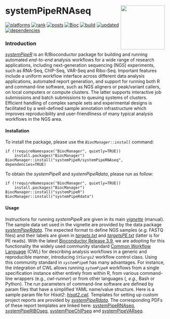 # systemPipeRNAseq <img src="https://github.com/tgirke/systemPipeR/raw/gh-pages/images/systemPipeR.png" align="right" height="139" />

<!-- badges: start -->

[![platforms](http://www.bioconductor.org/shields/availability/3.10/systemPipeR.svg)](http://www.bioconductor.org/packages/devel/bioc/html/systemPipeR.html#archives)
[![rank](http://www.bioconductor.org/shields/downloads/devel/systemPipeR.svg)](http://bioconductor.org/packages/stats/bioc/systemPipeR/)
[![posts](http://www.bioconductor.org/shields/posts/systemPipeR.svg)](https://support.bioconductor.org/t/systempiper/)
[![Bioc](http://www.bioconductor.org/shields/years-in-bioc/systemPipeR.svg)](http://www.bioconductor.org/packages/devel/bioc/html/systemPipeR.html#since)
[![build](http://www.bioconductor.org/shields/build/devel/bioc/systemPipeR.svg)](http://bioconductor.org/checkResults/devel/bioc-LATEST/systemPipeR/)
[![updated](http://www.bioconductor.org/shields/lastcommit/devel/bioc/systemPipeR.svg)](http://bioconductor.org/checkResults/devel/bioc-LATEST/systemPipeR/)
[![dependencies](http://www.bioconductor.org/shields/dependencies/devel/systemPipeR.svg)](http://www.bioconductor.org/packages/devel/bioc/html/systemPipeR.html#since)
<!-- badges: end -->

### Introduction

[_systemPipeR_](http://www.bioconductor.org/packages/devel/bioc/html/systemPipeR.html)
is an R/Bioconductor package for building and running automated *end-to-end*
analysis workflows for a wide range of research applications, including next-generation 
sequencing (NGS) experiments, such as RNA-Seq, ChIP-Seq, VAR-Seq and Ribo-Seq.
Important features include a uniform workflow interface across different data analysis 
applications, automated report generation, and support for running both R and command-line software,
such as NGS aligners or peak/variant callers, on local computers or compute
clusters. The latter supports interactive job submissions and batch submissions
to queuing systems of clusters. Efficient handling of complex sample sets and
experimental designs is facilitated by a well-defined sample annotation
infrastructure which improves reproducibility and user-friendliness of many
typical analysis workflows in the NGS area.

#### Installation 
To install the package, please use the _`BiocManager::install`_ command:
```
if (!requireNamespace("BiocManager", quietly=TRUE))
    install.packages("BiocManager")
BiocManager::install("systemPipeR/systemPipeRNAseq", dependencies=TRUE)
```
To obtain the *systemPipeR* and *systemPipeRdata*, please run as follow:
```
if (!requireNamespace("BiocManager", quietly=TRUE))
    install.packages("BiocManager")
BiocManager::install("systemPipeR")
BiocManager::install("systemPipeRdata")
```

#### Usage

Instructions for running _systemPipeR_ are given in its main
[_vignette_](http://www.bioconductor.org/packages/devel/bioc/vignettes/systemPipeR/inst/doc/systemPipeR.html) (manual).
The sample data set used in the vignette are provided by the data package [_systemPipeRdata_](http://www.bioconductor.org/packages/devel/data/experiment/html/systemPipeRdata.html).
The expected format to define NGS samples (_e.g._ FASTQ files) and their
labels are given in
[_targets.txt_](https://github.com/tgirke/systemPipeR/blob/master/inst/extdata/targets.txt)
and
[_targetsPE.txt_](https://github.com/tgirke/systemPipeR/blob/master/inst/extdata/targetsPE.txt)
(latter is for PE reads).
With the latest [Bioconductor Release 3.9](http://www.bioconductor.org/packages/release/bioc/html/systemPipeR.html), 
we are adopting for this functionality the widely used community standard 
[Common Workflow Language](https://www.commonwl.org/) (CWL) for describing 
analysis workflows in a generic and reproducible manner, introducing _`SYSargs2`_
workflow control class. Using this community standard in _`systemPipeR`_
has many advantages. For instance, the integration of CWL allows running _`sytemPipeR`_
workflows from a single specification instance either entirely from within R, from various command-line
wrappers (e.g., *cwl-runner*) or from other languages (*, e.g.,* Bash or Python).
The run parameters of command-line software are defined by param files that
have a simplified YAML name/value structure. Here is a sample param file
for _Hisat2_:
[_hisat2.cwl_](https://github.com/tgirke/systemPipeR/blob/master/inst/extdata/cwl/hisat2/hisat2-pe/hisat2-mapping-pe.cwl).
Templates for setting up custom project reports are provided by [_systemPipeRdata_](https://github.com/tgirke/systemPipeRdata).
The corresponding PDFs of these report templates are linked here:
[systemPipeRNAseq](http://www.bioconductor.org/packages/devel/data/experiment/vignettes/systemPipeRdata/inst/doc/systemPipeRNAseq.html),
[systemPipeRIBOseq](http://www.bioconductor.org/packages/devel/data/experiment/vignettes/systemPipeRdata/inst/doc/systemPipeRIBOseq.html),
[systemPipeChIPseq](http://www.bioconductor.org/packages/devel/data/experiment/vignettes/systemPipeRdata/inst/doc/systemPipeChIPseq.html)
and
[systemPipeVARseq](http://www.bioconductor.org/packages/devel/data/experiment/vignettes/systemPipeRdata/inst/doc/systemPipeVARseq.html).